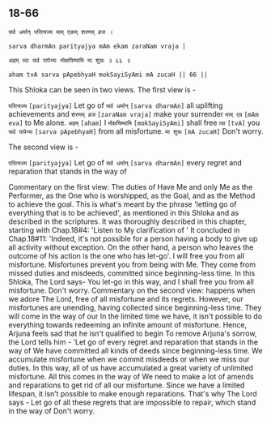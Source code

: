 ## 18-66


```shloka-sa
सर्व धर्मान् परित्यज्य माम् एकम् शरणम् व्रज ।
```
```shloka-sa-hk
sarva dharmAn parityajya mAm ekam zaraNam vraja |
```
```shloka-sa
अहम् त्वा सर्व पापेभ्यः मोक्षयिष्यामि मा शुचः ॥ ६६ ॥
```
```shloka-sa-hk
aham tvA sarva pApebhyaH mokSayiSyAmi mA zucaH || 66 ||
```

This Shloka can be seen in two views. The first view is -

`परित्यज्य` `[parityajya]` Let go of `सर्व धर्मान्` `[sarva dharmAn]` all uplifting achievements and `शरणम् व्रज` `[zaraNam vraja]` make your surrender `माम् एव` `[mAm eva]` to Me alone. `अहम्` `[aham]` I `मोक्षयिष्यामि` `[mokSayiSyAmi]` shall free `त्वा` `[tvA]` you `सर्व पापेभ्यः` `[sarva pApebhyaH]` from all misfortune. `मा शुचः` `[mA zucaH]` Don't worry.

The second view is -

`परित्यज्य` `[parityajya]` Let go of `सर्व धर्मान्` `[sarva dharmAn]` every regret and reparation that stands in the way of

Commentary on the first view:
The duties of 
Have Me and only Me as the Performer, as the One who is worshipped, as the Goal, and as the Method to achieve the goal. This is what's meant by the phrase 'letting go of everything that is to be achieved', as mentioned in this Shloka and as described in the scriptures.
It was thoroughly described in this chapter, starting with Chap.18#4: 'Listen to My clarification of '
It concluded in Chap.18#11: 'Indeed, it's not possible for a person having a body to give up all activity without exception. On the other hand, a person who leaves the outcome of his action is the one who has let-go'.
I will free you from all misfortune. Misfortunes prevent you from being with Me. They come from missed duties and misdeeds, committed since beginning-less time. In this Shloka, The Lord says- You let-go in this way, and I shall free you from all misfortune. 
Don't worry.
Commentary on the second view:
 happens when we adore The Lord, free of all misfortune and its regrets. 
However, our misfortunes are unending, having collected since beginning-less time. They will come in the way of our 
In the limited time we have, it isn't possible to do everything towards redeeming an infinite amount of misfortune. Hence, Arjuna feels sad that he isn't qualified to begin 
To remove Arjuna's sorrow, the Lord tells him - 'Let go of every regret and reparation that stands in the way of 
We have committed all kinds of deeds since beginning-less time. We accumulate misfortune when we commit misdeeds or when we miss our duties. In this way, all of us have accumulated a great variety of unlimited misfortune. All this comes in the way of 
We need to make a lot of amends and reparations to get rid of all our misfortune. Since we have a limited lifespan, it isn’t possible to make enough reparations. 
That's why The Lord says - Let go of all these regrets that are impossible to repair, which stand in the way of 
Don't worry.

